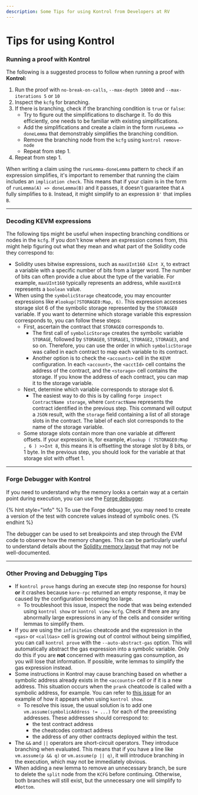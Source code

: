 ```yaml
---
description: Some Tips for using Kontrol from Developers at RV
---
```


# Tips for using Kontrol

### Running a proof with Kontrol

The following is a suggested process to follow when running a proof with **Kontrol:**

1. Run the proof with `no-break-on-calls`, `--max-depth 10000` and `--max-iterations 5` or `10`
2. Inspect the `kcfg` for branching.
3. If there is branching, check if the branching condition is `true` or `false`:
   * Try to figure out the simplifications to discharge it. To do this efficiently, one needs to be familiar with existing simplifications.
   * Add the simplifications and create a claim in the form `runLemma => doneLemma` that demonstrably simplifies the branching condition.
   * Remove the branching node from the `kcfg` using `kontrol remove-node`
   * Repeat from step 1.
4. Repeat from step 1.

When writing a claim using the `runLemma-doneLemma` pattern to check if an expression simplifies, it's important to remember that running the claim includes an `implication check`. This means that if your claim is in the form of `runLemma(A) => doneLemma(B)` and it passes, it doesn't guarantee that `A` fully simplifies to `B`. Instead, it might simplify to an expression `B'` that implies `B`.

***

### Decoding KEVM expressions

The following tips might be useful when inspecting branching conditions or nodes in the `kcfg`. If you don't know where an expression comes from, this might help figuring out what they mean and what part of the Solidity code they correspond to:

* Solidity uses bitwise expressions, such as `maxUInt160 &Int X`, to extract a variable with a specific number of bits from a larger word. The number of bits can often provide a clue about the type of the variable. For example, `maxUInt160` typically represents an address, while `maxUInt8` represents a `boolean` value.
* When using the `symbolicStorage` cheatcode, you may encounter expressions like `#lookup(?STORAGE0:Map, 6)`. This expression accesses storage slot 6 of the symbolic storage represented by the `STORAGE0` variable. If you want to determine which storage variable this expression corresponds to, you can follow these steps:&#x20;
  * First, ascertain the contract that `STORAGE0` corresponds to.
    * The first call of `symbolicStorage` creates the symbolic variable `STORAGE`, followed by `STORAGE0`, `STORAGE1`, `STORAGE2`, `STORAGE3`, and so on. Therefore, you can use the order in which `symbolicStorage` was called in each contract to map each variable to its contract.
    * Another option is to check the `<accounts>` cell in the `KEVM` configuration. In each `<account>`, the `<acctId>` cell contains the address of the contract, and the `<storage>` cell contains the storage. If you know the address of each contract, you can map it to the storage variable.
  * Next, determine which variable corresponds to storage slot 6.
    * The easiest way to do this is by calling `forge inspect ContractName storage`, where `ContractName` represents the contract identified in the previous step. This command will output a `JSON` result, with the `storage` field containing a list of all storage slots in the contract. The label of each slot corresponds to the name of the storage variable.
  * Some storage slots contain more than one variable at different offsets. If your expression is, for example, `#lookup ( ?STORAGE0:Map , 6 ) >>Int 8`, this means it is offsetting the storage slot by 8 bits, or 1 byte. In the previous step, you should look for the variable at that storage slot with offset 1.

***

### Forge Debugger with Kontrol

If you need to understand why the memory looks a certain way at a certain point during execution, you can use the [Forge debugger](https://book.getfoundry.sh/forge/debugger).&#x20;

{% hint style="info" %}
To use the Forge debugger, you may need to create a version of the test with concrete values instead of symbolic ones.
{% endhint %}

The debugger can be used to set breakpoints and step through the EVM code to observe how the memory changes. This can be particularly useful to understand details about the [Solidity memory layout](https://docs.soliditylang.org/en/latest/internals/layout\_in\_memory.html) that may not be well-documented.

***

### Other Proving and Debugging Tips

* If `kontrol prove` hangs during an execute step (no response for hours) **or** it crashes because `kore-rpc` returned an empty response, it may be caused by the configuration becoming too large.&#x20;
  * To troubleshoot this issue, inspect the node that was being extended using `kontrol show` or `kontrol view-kcfg`. Check if there are any abnormally large expressions in any of the cells and consider writing lemmas to simplify them.
* If you are using the `infiniteGas` cheatcode and the expression in the `<gas>` or `<callGas>` cell is growing out of control without being simplified, you can call `kontrol prove` with the `--auto-abstract-gas` option. This will automatically abstract the gas expression into a symbolic variable. Only do this if you are **not** concerned with measuring gas consumption, as you will lose that information. If possible, write lemmas to simplify the gas expression instead.
* Some instructions in Kontrol may cause branching based on whether a symbolic address already exists in the `<accounts>` cell or if it is a new address. This situation occurs when the `prank` cheatcode is called with a symbolic address, for example. You can refer to [this issue](https://github.com/runtimeverification/evm-semantics/issues/1752#issuecomment-1601611907) for an example of how it appears when using `kontrol show`.
  * To resolve this issue, the usual solution is to add one `vm.assume(symbolicAddress != ...)` for each of the preexisting addresses. These addresses should correspond to:
    * the test contract address
    * the cheatcodes contract address
    * the address of any other contracts deployed within the test.
* The `&&` and `||` operators are short-circuit operators. They introduce branching when evaluated. This means that if you have a line like `vm.assume(p && q)` or `vm.assume(p || q)`, it will introduce branching in the execution, which may not be immediately obvious.
* When adding a new lemma to remove an unnecessary branch, be sure to delete the `split` node from the `KCFG` before continuing. Otherwise, both branches will still exist, but the unnecessary one will simplify to `#Bottom`.
